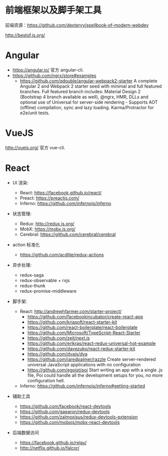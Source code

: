 # 前端框架以及脚手架工具

前端资源：https://github.com/dexteryy/spellbook-of-modern-webdev

http://bestof.js.org/

# Angular

* https://angular.io/ 官方 angular-cli.
* https://github.com/ngrx/store#examples
  * https://github.com/qdouble/angular-webpack2-starter
    A complete Angular 2 and Webpack 2 starter seed with minimal and
    full featured branches. Full featured branch includes: Material
    Design 2 (Bootstrap 4 branch available as well), @ngrx, HMR, DLLs
    and optional use of Universal for server-side rendering - Supports
    AOT (offline) compilation, sync and lazy loading. Karma/Protractor
    for e2e/unit tests.

# VueJS

http://vuejs.org/ 官方 vue-cli.

# React

* UI 渲染:
  * React: https://facebook.github.io/react/
  * Preact: https://preactjs.com/
  * Inferno: https://github.com/infernojs/inferno

* 状态管理:
  * Redux: http://redux.js.org/
  * MobX: https://mobx.js.org/
  * Cerebral: https://github.com/cerebral/cerebral

* action 标准化
  * https://github.com/acdlite/redux-actions

* 异步处理:
  * redux-saga
  * redux-observable + rxjs
  * redux-thunk
  * redux-promise-middleware

* 脚手架:
  * React: http://andrewhfarmer.com/starter-project/
    * https://github.com/facebookincubator/create-react-app
    * https://github.com/kriasoft/react-starter-kit
    * https://github.com/react-boilerplate/react-boilerplate
    * https://github.com/Microsoft/TypeScript-React-Starter
    * https://github.com/zeit/next.js
    * https://github.com/erikras/react-redux-universal-hot-example
    * https://github.com/davezuko/react-redux-starter-kit
    * https://github.com/dvajs/dva
    * https://github.com/jaredpalmer/razzle Create server-rendered universal JavaScript applications with no configuration
    * https://github.com/egoist/poi Start writing an app with a single .js file, Poi could handle all the development setups for you, no more configuration hell.
  * Inferno: https://github.com/infernojs/inferno#getting-started

* 辅助工具
  * https://github.com/facebook/react-devtools
  * https://github.com/gaearon/redux-devtools
  * https://github.com/zalmoxisus/redux-devtools-extension
  * https://github.com/mobxjs/mobx-react-devtools

* 后端数据访问
  * https://facebook.github.io/relay/
  * http://netflix.github.io/falcor/

